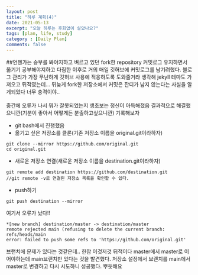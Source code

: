 ```yaml
---
layout: post
title: "하루 계획(4)"
date: 2021-05-13
excerpt: "오늘 하루는 후회없이 살았나요?"
tags: [plan, life, study]
category : [Daily Plan]
comments: false
---
```

 ##언젠가는 승부를 봐야지하고 벼르고 있던 fork한 repository 커밋로그 유지하면서 옮기기
 공부해야지하고 다짐한 이후로 거의 매일 깃허브에 커밋로그를 남기려했다. 블로그 관리가 가장 무난하게 깃허브 사용에 적응하도록 도와줄거라 생각해 jekyll 테마도 가져오고 뒤적였는데...
 뒤늦게 fork한 저장소에서 커밋은 잔디가 남지 않는다는 사실을 알게되었다 너무 충격이야..
 <br><br>
 중간에 오류가 나서 뭐가 잘못되었는지 생초보는 정신이 아득해졌음 결과적으로 해결했으니깐(기분이 좋아서 어떻게든 분출하고싶으니깐) 기록해보자
 
 * git bash에서 진행했음
 * 옮기고 싶은 저장소를 클론(기존 저장소 이름을 original.git이라하자) 
 ```
 git clone --mirror https://github.com/original.git
 cd original.git
 ```
 * 새로운 저장소 연결(새로운 저장소 이름을 destination.git이라하자) 
 ```
 git remote add destination https://github.com/destination.git
 //git remote -v로 연결된 저장소 목록을 확인할 수 있다.
 ```
 * push하기
 ```
 git push destination --mirror
 ```
 여기서 오류가 났다!!
 ```
*[new branch] destination/master -> destination/master
remote rejected main (refusing to delete the current branch: refs/heads/main
error: failed to push some refs to 'https://github.com/original.git'
```
브랜치에 문제가 있다는 것같은데.. 한참 이것저것 뒤적이다 master에서 master로 이어야하는데 main브랜치만 있다는 것을 발견했다. 저장소 설정에서 브랜치를 main에서 master로 변경하고 다시 시도하니 성공했다. 
뿌듯해요
